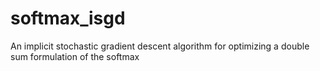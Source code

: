 # softmax_isgd
An implicit stochastic gradient descent algorithm for optimizing a double sum formulation of the softmax
